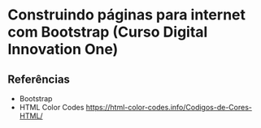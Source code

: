 # Construindo páginas para internet com Bootstrap (Curso Digital Innovation One)

## Referências
- Bootstrap
- HTML Color Codes https://html-color-codes.info/Codigos-de-Cores-HTML/